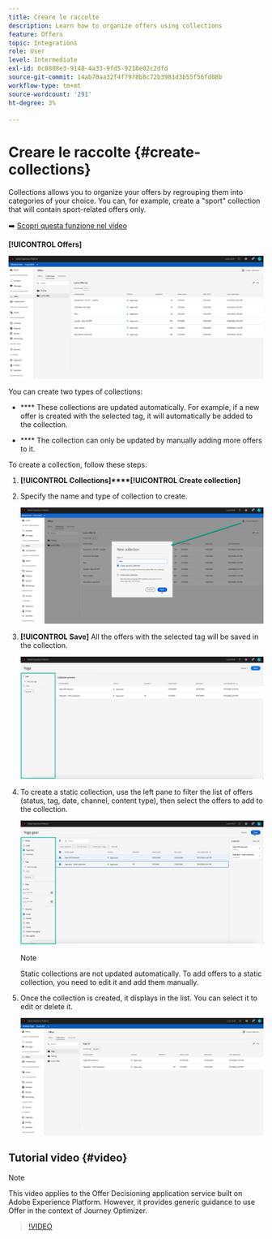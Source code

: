 ```yaml
---
title: Creare le raccolte
description: Learn how to organize offers using collections
feature: Offers
topic: Integrations
role: User
level: Intermediate
exl-id: 0c8808e3-9148-4a33-9fd5-9218e02c2dfd
source-git-commit: 14ab70aa32f4f7978b8c72b3981d3b55f56fd08b
workflow-type: tm+mt
source-wordcount: '291'
ht-degree: 3%

---
```


# Creare le raccolte {#create-collections}

Collections allows you to organize your offers by regrouping them into categories of your choice. You can, for example, create a &quot;sport&quot; collection that will contain sport-related offers only.

➡️ [Scopri questa funzione nel video](#video)

**[!UICONTROL Offers]**

![](../assets/collections_list.png)

You can create two types of collections:

* **** These collections are updated automatically. For example, if a new offer is created with the selected tag, it will automatically be added to the collection.

* **** The collection can only be updated by manually adding more offers to it.

To create a collection, follow these steps:

1. **[!UICONTROL Collections]****[!UICONTROL Create collection]**

1. Specify the name and type of collection to create.

   ![](../assets/collection_create.png)

1. **[!UICONTROL Save]** All the offers with the selected tag will be saved in the collection.

   [](../offer-library/creating-tags.md)

   ![](../assets/dynamic_collection.png)

1. To create a static collection, use the left pane to filter the list of offers (status, tag, date, channel, content type), then select the offers to add to the collection.

   ![](../assets/static_collection.png)

   >[!NOTE]
   >
   >Static collections are not updated automatically. To add offers to a static collection, you need to edit it and add them manually.

1. Once the collection is created, it displays in the list. You can select it to edit or delete it.

   ![](../assets/collection_created.png)

## Tutorial video {#video}

>[!NOTE]
>
>This video applies to the Offer Decisioning application service built on Adobe Experience Platform. However, it provides generic guidance to use Offer in the context of Journey Optimizer.

>[!VIDEO](https://video.tv.adobe.com/v/329376?quality=12)
